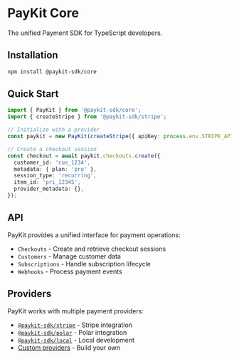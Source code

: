 # PayKit Core

The unified Payment SDK for TypeScript developers.

## Installation

```bash
npm install @paykit-sdk/core
```

## Quick Start

```typescript
import { PayKit } from '@paykit-sdk/core';
import { createStripe } from '@paykit-sdk/stripe';

// Initialize with a provider
const paykit = new PayKit(createStripe({ apiKey: process.env.STRIPE_API_KEY }));

// Create a checkout session
const checkout = await paykit.checkouts.create({
  customer_id: 'cus_1234',
  metadata: { plan: 'pro' },
  session_type: 'recurring',
  item_id: 'pri_12345',
  provider_metadata: {},
});
```

## API

PayKit provides a unified interface for payment operations:

- `Checkouts` - Create and retrieve checkout sessions
- `Customers` - Manage customer data
- `Subscriptions` - Handle subscription lifecycle
- `Webhooks` - Process payment events

## Providers

PayKit works with multiple payment providers:

- [`@paykit-sdk/stripe`](../stripe) - Stripe integration
- [`@paykit-sdk/polar`](../polar) - Polar integration
- [`@paykit-sdk/local`](../local) - Local development
- [Custom providers](../custom-provider) - Build your own
